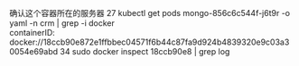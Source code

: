    确认这个容器所在的服务器
27  kubectl get pods mongo-856c6c544f-j6t9r -o yaml -n crm | grep -i docker  
containerID: docker://18ccb90e872e1ffbbec04571f6b44c87fa9d924b4839320e9c03a30054e69abd
   34  sudo docker inspect 18ccb90e8 | grep log
